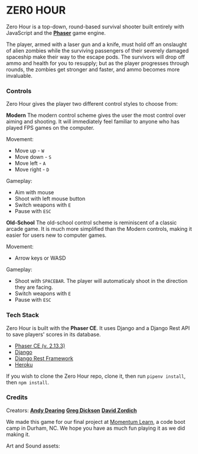 # ZER0 HOUR #

Zero Hour is a top-down, round-based survival shooter built entirely with JavaScript and the [**Phaser**](phaser.io) game engine. 

The player, armed with a laser gun and a knife,  must hold off an onslaught of alien zombies while the surviving passengers of their severely damaged spaceship make their way to the escape pods. The survivors will drop off ammo and health for you to resupply; but as the player progresses through rounds, the zombies get stronger and faster, and ammo becomes more invaluable. 

### Controls ###

Zero Hour gives the player two different control styles to choose from:

__Modern__
The modern control scheme gives the user the most control over aiming and shooting. It will immediately feel familiar to anyone who has played FPS games on the computer.

Movement:
+ Move up - `W`
+ Move down - `S`
+ Move left - `A`
+ Move right - `D`

Gameplay:
+ Aim with mouse
+ Shoot with left mouse button
+ Switch weapons with `E`
+ Pause with `ESC`

__Old-School__
The old-school control scheme is reminiscent of a classic arcade game. It is much more simplified than the Modern controls, making it easier for users new to computer games.

Movement:
+ Arrow keys or WASD

Gameplay:
+ Shoot with `SPACEBAR`. The player will automaticaly shoot in the direction they are facing.
+ Switch weapons with `E`
+ Pause with `ESC`

### Tech Stack ###

Zero Hour is built with the **Phaser CE**. It uses Django and a Django Rest API to save players' scores in its database. 
+ [Phaser CE (v. 2.13.3)](https://github.com/photonstorm/phaser-ce)
+ [Django](https://github.com/django/django)
+ [Django Rest Framework](https://github.com/encode/django-rest-framework)
+ [Heroku](https://github.com/heroku/django-heroku)

If you wish to clone the Zero Hour repo, clone it, then run `pipenv install`, then `npm install`.

### Credits ###

Creators:
[**Andy Dearing**](https://github.com/ANDYDEARING)
[**Greg Dickson**](https://github.com/gdickson52)
[**David Zordich**](https://github.com/dzordich)

We made this game for our final project at [Momentum Learn](https://www.momentumlearn.com/), a code boot camp in Durham, NC. We hope you have as much fun playing it as we did making it.

Art and Sound assets:
